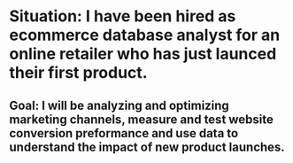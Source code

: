 # Situation: I have been hired as ecommerce database analyst for an online retailer who has just launced their first product.

## Goal: I will be analyzing and optimizing marketing channels, measure and test website conversion preformance and use data to understand the impact of new product launches.


